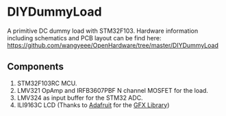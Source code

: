 # DIYDummyLoad
A primitive DC dummy load with STM32F103. Hardware information including schematics and PCB layout can be find here:
https://github.com/wangyeee/OpenHardware/tree/master/DIYDummyLoad

## Components
1. STM32F103RC MCU.
2. LMV321 OpAmp and IRFB3607PBF N channel MOSFET for the load.
3. LMV324 as input buffer for the STM32 ADC.
4. ILI9163C LCD (Thanks to [Adafruit](https://www.adafruit.com) for the [GFX Library](https://github.com/adafruit/Adafruit-GFX-Library))
